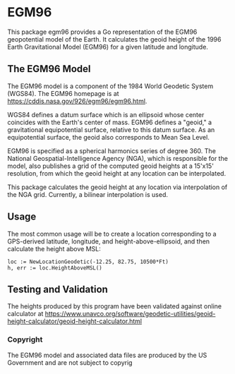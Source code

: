 # EGM96

This package egm96 provides a Go representation of the EGM96 geopotential model of the Earth.
It calculates the geoid height of the 1996 Earth Gravitational Model (EGM96) for a given latitude and longitude.

## The EGM96 Model
The EGM96 model is a component of the 1984 World Geodetic System (WGS84).
The EGM96 homepage is at https://cddis.nasa.gov/926/egm96/egm96.html.

WGS84 defines a datum surface which is an ellipsoid whose center coincides with the Earth's center of mass.
EGM96 defines a "geoid," a gravitational equipotential surface, relative to this datum surface.
As an equipotential surface, the geoid also corresponds to Mean Sea Level.

EGM96 is specified as a spherical harmonics series of degree 360.
The National Geospatial-Intelligence Agency (NGA), which is responsible for the model,
also publishes a grid of the computed geoid heights at a 15'x15' resolution, from which
the geoid height at any location can be interpolated.

This package calculates the geoid height at any location via interpolation of the NGA grid.
Currently, a bilinear interpolation is used.

## Usage
The most common usage will be to create a location corresponding to
a GPS-derived latitude, longitude, and height-above-ellipsoid, and then
calculate the height above MSL:

	loc := NewLocationGeodetic(-12.25, 82.75, 10500*Ft)
	h, err := loc.HeightAboveMSL()

## Testing and Validation
The heights produced by this program have been validated against online calculator at
https://www.unavco.org/software/geodetic-utilities/geoid-height-calculator/geoid-height-calculator.html

### Copyright
The EGM96 model and associated data files are produced by the US Government and are not subject to copyrig